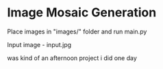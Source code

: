 # Image Mosaic Generation

Place images in "images/" folder and run main.py

Input image - input.jpg

was kind of an afternoon project i did one day